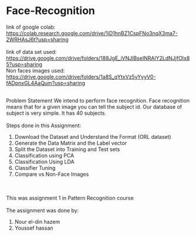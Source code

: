 # Face-Recognition
link of google colab:</br>
https://colab.research.google.com/drive/1iD1hnBZ1CspFNo3nqX3ma7-2WRHAsJ6t?usp=sharing
</br></br>
link of data set used:</br>
https://drive.google.com/drive/folders/188JgE_iVNJlBseINRAlY2LdNJjfOIx85?usp=sharing </br>
Non faces images used:</br>
https://drive.google.com/drive/folders/1a8S_qYtxVz5yYyyV0-fADpnxGL4AaQum?usp=sharing
</br></br>

Problem Statement
We intend to perform face recognition. Face recognition means that for a given image you can tell the subject id. Our database of subject is very simple. It has 40 subjects.</br></br>
Steps done in this Assignment:
1. Download the Dataset and Understand the Format (ORL dataset)
2. Generate the Data Matrix and the Label vector
3. Split the Dataset into Training and Test sets
4. Classification using PCA
5. Classification Using LDA
6. Classifier Tuning
7. Compare vs Non-Face Images

</br></br>
This was assignment 1 in Pattern Recognition course
</br></br>
The assignment was done by:
1) Nour el-din hazem
2) Youssef hassan
